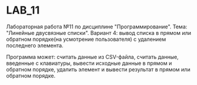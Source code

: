 # LAB_11
Лабораторная работа №11 по дисциплине "Программирование". Тема: "Линейные двусвязные списки". Вариант 4: вывод списка в прямом или обратном порядке(на усмотрение пользователя) с удалением последнего элемента.

Программа может:
  считать данные из CSV-файла, 
  считать данные, введенные с клавиатуры, 
  вывести исходные данные в прямом и обратном порядке,
  удалить элемент и вывести результат в прямом или обратном порядке.
